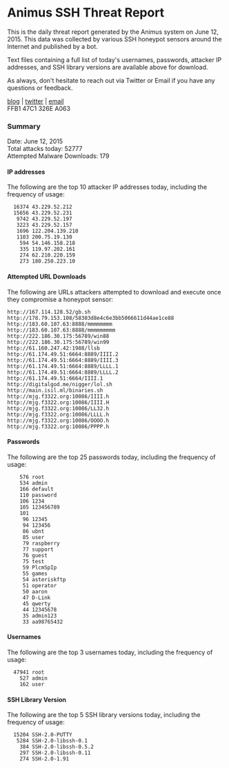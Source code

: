 # Animus SSH Threat Report

This is the daily threat report generated by the Animus system on June 12, 2015. This data was collected by various SSH honeypot sensors around the Internet and published by a bot.  

Text files containing a full list of today's usernames, passwords, attacker IP addresses, and SSH library versions are available above for download.  

As always, don't hesitate to reach out via Twitter or Email if you have any questions or feedback.  

[blog](http://morris.guru) | [twitter](https://twitter.com/andrew___morris) | [email](mailto:andrew@morris.guru)  
FFB1 47C1 326E A063  

### Summary

Date: June 12, 2015  
Total attacks today: 52777  
Attempted Malware Downloads: 179 

#### IP addresses
The following are the top 10 attacker IP addresses today, including the frequency of usage:
```
  16374 43.229.52.212
  15656 43.229.52.231
   9742 43.229.52.197
   3223 43.229.52.157
   1696 122.204.139.210
   1103 200.75.19.130
    594 54.146.158.218
    335 119.97.202.161
    274 62.210.220.159
    273 180.250.223.10
```

#### Attempted URL Downloads
The following are URLs attackers attempted to download and execute once they compromise a honeypot sensor:
```
http://167.114.128.52/gb.sh
http://178.79.153.108/58303d8e4c6e3bb5066611d44ae1ce88
http://183.60.107.63:8888/mmmmmmmm
http://183.60.107.63:8888/mmmmmmmmm
http://222.186.30.175:56789/win88
http://222.186.30.175:56789/win99
http://61.160.247.42:1988/llsb
http://61.174.49.51:6664:8889/IIII.2
http://61.174.49.51:6664:8889/IIII.3
http://61.174.49.51:6664:8889/LLLL.1
http://61.174.49.51:6664:8889/LLLL.2
http://61.174.49.51:6664/IIII.1
http://digitalgod.me/nigger/lol.sh
http://main.isil.ml/binaries.sh
http://mjg.f3322.org:10086/IIII.h
http://mjg.f3322.org:10086/IIII.H
http://mjg.f3322.org:10086/LL32.h
http://mjg.f3322.org:10086/LLLL.h
http://mjg.f3322.org:10086/OOOO.h
http://mjg.f3322.org:10086/PPPP.h
```

#### Passwords
The following are the top 25 passwords today, including the frequency of usage:
```
    576 root
    534 admin
    166 default
    110 password
    106 1234
    105 123456789
    101 
     96 12345
     94 123456
     86 ubnt
     85 user
     79 raspberry
     77 support
     76 guest
     75 test
     59 PlcmSpIp
     55 games
     54 asteriskftp
     51 operator
     50 aaron
     47 D-Link
     45 qwerty
     44 12345678
     35 admin123
     33 aa98765432
```

#### Usernames
The following are the top 3 usernames today, including the frequency of usage:
```
  47941 root
    527 admin
    162 user
```

#### SSH Library Version
The following are the top 5 SSH library versions today, including the frequency of usage:
```
  15204 SSH-2.0-PUTTY
   5284 SSH-2.0-libssh-0.1
    384 SSH-2.0-libssh-0.5.2
    297 SSH-2.0-libssh-0.11
    274 SSH-2.0-1.91
```
